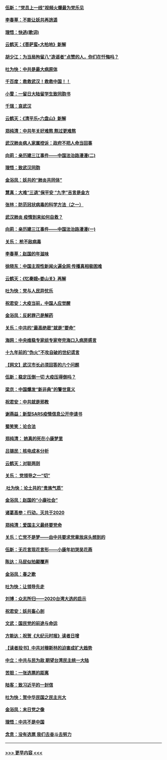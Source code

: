 #### [伍新：“党员上一线”视频火爆最为党乐见](../pages/nsc993/n11838200.md?t=02021422) 
#### [李春草：不能让妖共再逍遥](../pages/nsc993/n11838102.md?t=02021422) 
#### [理悟：快逃(歌词)](../pages/nsc993/n11838083.md?t=02021422) 
#### [云鹤天：《菩萨蛮▪大柏地》新解](../pages/nsc993/n11838059.md?t=02021422) 
#### [胡少江：为当局拘留八“造谣者”点赞的人，你们在忏悔吗？](../pages/nsc993/n11836801.md?t=02021422) 
#### [吐为快：中共是最大病原体](../pages/nsc993/n11836748.md?t=02021422) 
#### [千百度：救救武汉！救救中国！！](../pages/nsc993/n11836145.md?t=02021422) 
#### [小雪：一留日大陆留学生致同胞书](../pages/nsc993/n11834624.md?t=02021422) 
#### [千瑞：哀武汉](../pages/nsc993/n11833647.md?t=02021422) 
#### [云鹤天：《清平乐▪六盘山》新解](../pages/nsc993/n11833611.md?t=02021422) 
#### [郑纯清：中共年关好难熬 熬过更难熬](../pages/nsc993/n11833489.md?t=02021422) 
#### [武汉肺炎病人家属控诉：政府不把人命当回事](../pages/nsc993/n11833205.md?t=02021422) 
#### [向莉：亲历建三江事件——中国法治路漫漫(二)](../pages/nsc993/n11829102.md?t=02021422) 
#### [理悟：致武汉同胞](../pages/nsc993/n11831522.md?t=02021422) 
#### [金浴凤：妖共的“肺炎共同体”](../pages/nsc993/n11829448.md?t=02021422) 
#### [慧真：大难“三退”保平安 “九字”吉言是金方](../pages/nsc993/n11829501.md?t=02021422) 
#### [张林：防范冠状病毒的科学方法（之一）](../pages/nsc993/n11828618.md?t=02021422) 
#### [武汉肺炎 疫情到来如何自救？](../pages/nsc993/n11827632.md?t=02021422) 
#### [向莉：亲历建三江事件——中国法治路漫漫(一)](../pages/nsc993/n11827190.md?t=02021422) 
#### [关乐： 枪不敌病毒](../pages/nsc993/n11826746.md?t=02021422) 
#### [李春草：赵国的年滋味](../pages/nsc993/n11826321.md?t=02021422) 
#### [徐晓东：中国主观性新闻火遍全网 传播真相极困难](../pages/nsc993/n11826508.md?t=02021422) 
#### [云鹤天：《忆秦娥▪娄山关》再解](../pages/nsc993/n11824682.md?t=02021422) 
#### [吐为快：党与人民异忧乐](../pages/nsc993/n11824660.md?t=02021422) 
#### [祝君安：大疫当前，中国人应觉醒](../pages/nsc993/n11821946.md?t=02021422) 
#### [金浴凤：反躬罪己是解药](../pages/nsc993/n11820280.md?t=02021422) 
#### [关乐：中共的“最高绝密”就是“要命”](../pages/nsc993/n11816946.md?t=02021422) 
#### [海网：中央维稳专家组专家夸完海口入病房感言](../pages/nsc993/n11815138.md?t=02021422) 
#### [十九年前的“伪火”不攻自破的世纪谎言](../pages/nsc993/n11813238.md?t=02021422) 
#### [【网文】武汉市长必须回答的六个问题](../pages/nsc993/n11813848.md?t=02021422) 
#### [伍新：稳定压倒一切 大疫压得倒吗？](../pages/nsc993/n11812634.md?t=02021422) 
#### [梁京：中国爆发“新非典”的警世意义](../pages/nsc993/n11812554.md?t=02021422) 
#### [祝君安：中共就是邪教](../pages/nsc993/n11812431.md?t=02021422) 
#### [谢燕益：新型SARS疫情信息公开申请书](../pages/nsc993/n11808840.md?t=02021422) 
#### [蜀笑笑：论合法](../pages/nsc993/n11808064.md?t=02021422) 
#### [郑纯清： 她真的死在小康梦里](../pages/nsc993/n11806623.md?t=02021422) 
#### [吕锡民：核电成本分析](../pages/nsc993/n11806284.md?t=02021422) 
#### [云鹤天：对联两则](../pages/nsc993/n11805957.md?t=02021422) 
#### [关乐： 党领导之一“切”](../pages/nsc993/n11804505.md?t=02021422) 
#### [ 吐为快：论土共的“贵族气质”](../pages/nsc993/n11804490.md?t=02021422) 
#### [金浴凤：赵国的“小康社会”](../pages/nsc993/n11804452.md?t=02021422) 
#### [诸葛高参：行动，灭共于2020](../pages/nsc993/n11804120.md?t=02021422) 
#### [郑纯清：爱国主义最终要党命](../pages/nsc993/n11802197.md?t=02021422) 
#### [关乐：亡党不是梦——由中共要求党章放床头想到的](../pages/nsc993/n11802156.md?t=02021422) 
#### [伍新：无花言现花言形——小康年初哭吴花燕](../pages/nsc993/n11800044.md?t=02021422) 
#### [陈达：马屁似拍颠覆声](../pages/nsc993/n11800010.md?t=02021422) 
#### [金浴凤：春之歌](../pages/nsc993/n11797687.md?t=02021422) 
#### [吐为快：让领导先走](../pages/nsc993/n11797512.md?t=02021422) 
#### [刘博：众志所归——2020台湾大选的启示](../pages/nsc993/n11796878.md?t=02021422) 
#### [祝君安：妖共畜心剖](../pages/nsc993/n11794273.md?t=02021422) 
#### [文武：国民党的前途与命运](../pages/nsc993/n11794198.md?t=02021422) 
#### [方能达：祝贺《大纪元时报》读者日增](../pages/nsc993/n11793807.md?t=02021422) 
#### [【读者投书】中共对穆斯林的迫害成扩大趋势](../pages/nsc993/n11791371.md?t=02021422) 
#### [中立：中共与民为敌 期望台湾民主统一大陆](../pages/nsc993/n11790392.md?t=02021422) 
#### [苦胆：一张选票的距离](../pages/nsc993/n11788914.md?t=02021422) 
#### [陆客：致习近平的一封信](../pages/nsc993/n11788867.md?t=02021422) 
#### [吐为快：贺中华民国之民主光大](../pages/nsc993/n11788618.md?t=02021422) 
#### [金浴凤：末日党之像](../pages/nsc993/n11787475.md?t=02021422) 
#### [理悟：中共不是中国](../pages/nsc993/n11787463.md?t=02021422) 
#### [念贲：没有选票  我们去奋斗去努力](../pages/nsc993/n11787398.md?t=02021422) 

----
#### [ >>> 更早内容 <<< ](../indexes/nsc993-earlier.md)
